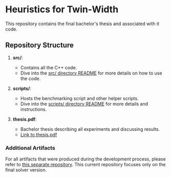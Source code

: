 # Heuristics for Twin-Width

This repository contains the final bachelor's thesis and associated with it code.

## Repository Structure

1. **src/**:
   - Contains all the C++ code.
   - Dive into the [src/ directory README](src/README.md) for more details on how to use the code.

2. **scripts/**:
   - Hosts the benchmarking script and other helper scripts.
   - Dive into the [scripts/ directory README](scripts/README.md) for more details and instructions.

3. **thesis.pdf**:
   - Bachelor thesis describing all experiments and discussing results.
   - [Link to thesis.pdf](thesis.pdf)

### Additional Artifacts

For all artifacts that were produced during the development process, please refer to [this separate repository](https://github.com/kshpdr/twin-width-solver). This current repository focuses only on the final solver version.
